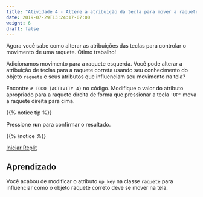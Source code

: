 ```yaml
---
title: "Atividade 4 - Altere a atribuição da tecla para mover a raquete para a direita."
date: 2019-07-29T13:24:17-07:00
weight: 6
draft: false
---
```


Agora você sabe como alterar as atribuições das teclas para controlar o movimento de uma raquete. Otimo trabalho!

Adicionamos movimento para a raquete esquerda. Você pode alterar a atribuição de teclas para a raquete correta usando seu conhecimento do objeto `raquete` e seus atributos que influenciam seu movimento na tela?

Encontre `# TODO (ACTIVITY 4)` no código. Modifique o valor do atributo apropriado para a raquete direita de forma que pressionar a tecla `'UP'` mova a raquete direita para cima.

{{% notice tip %}}

Pressione <b>run</b> para confirmar o resultado.

{{% /notice %}}

<a class="my-2 mx-4 btn btn-info" href="https://replit.com/@nuevofoundation/PongLessonStudent" target="_blank">Iniciar Replit</a>

## Aprendizado

Você acabou de modificar o atributo `up_key` na classe `raquete` para influenciar como o objeto raquete correto deve se mover na tela.
